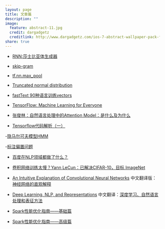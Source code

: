 ```yaml
---
layout: page
title: 文章篇 
description: ""
image:
  feature: abstract-11.jpg
  credit: dargadgetz
  creditlink: http://www.dargadgetz.com/ios-7-abstract-wallpaper-pack-for-iphone-5-and-ipod-touch-retina/
share: true
---
```


- [RNN:莎士比亚体生成器](http://karpathy.github.io/2015/05/21/rnn-effectiveness/)

- [skip-gram](https://blog.gslin.org/archives/2013/09/29/3665/skip-gram/)

- [tf.nn.max_pool](http://blog.csdn.net/mao_xiao_feng/article/details/53453926)

- [Truncated normal distribution](https://en.wikipedia.org/wiki/Truncated_normal_distribution)

- [fastText 90种语言训练vectors](https://github.com/facebookresearch/fastText/blob/master/pretrained-vectors.md)

- [TensorFlow: Machine Learning for Everyone](https://www.youtube.com/watch?v=mWl45NkFBOc&list=PLOU2XLYxmsIKGc_NBoIhTn2Qhraji53cv)

- [张俊林：自然语言处理中的Attention Model：是什么及为什么](http://blog.csdn.net/malefactor/article/details/50550211)

- [Tensorflow代码解析（一）](https://mp.weixin.qq.com/s?__biz=MzI1NTE4NTUwOQ==&mid=2650325923&idx=1&sn=da78a25969828712dc9a4f2bb5651b1d&chksm=f235a4a9c5422dbf34f71aacd3615f2dda591444a424fd22b1c9e6a9ba53ef54bb23e07505df&mpshare=1&scene=2&srcid=0220bwgIn2lYqlGfJwM54LWJ&from=timeline&key=e6258e13ab7be6a358c437079ae4b34269d949da9279a6fc476c4172f774ac245ee4a4c1a2eca36c0c3f4f9883229da7b5c0c805387cd46eedcf413b9075ab2450941da9827a6918d8d9337b3bc5140b&ascene=2&uin=MTgwOTU2NjU0MQ%3D%3D&devicetype=android-24&version=26050434&nettype=WIFI&abtest_cookie=AQABAAgAAQBChh4AAAA%3D&pass_ticket=6DuVPnztFAIQpSmZjV9LoPOmcRDsedh7JRBUY0eITVIZV9ksSSN6bVuXpK3mwyKn&wx_header=1)

-[隐马尔可夫模型HMM](http://www.kanungo.com/software/hmmtut.pdf)

-[标注偏置问题](http://blog.csdn.net/zhoubl668/article/details/7787690)

- [百度在NLP领域都做了什么？](http://weibo.com/ttarticle/p/show?id=2309351000224073265025919052)

- [卷积网络训练太慢？Yann LeCun：已解决CIFAR-10，目标 ImageNet
](http://www.csdn.net/article/2015-01-16/2823579)

- [An Intuitive Explanation of Convolutional Neural Networks](https://ujjwalkarn.me/2016/08/11/intuitive-explanation-convnets/) 中文翻译版： [神经网络的直观解释](http://www.hackcv.com/index.php/archives/104/?hmsr=toutiao.io&utm_medium=toutiao.io&utm_source=toutiao.io)

- [Deep Learning, NLP, and Representations](http://colah.github.io/posts/2014-07-NLP-RNNs-Representations/) 中文翻译：[深度学习、自然语言处理和表征方法
](http://dataunion.org/9331.html)

- [Spark性能优化指南——基础篇](http://tech.meituan.com/spark-tuning-basic.html)
- [Spark性能优化指南——高级篇](http://tech.meituan.com/spark-tuning-pro.html) 
